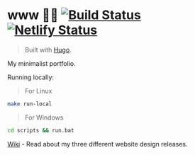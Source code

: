 # www 👨‍💻 [![Build Status](https://travis-ci.org/endormi/endormi.io.svg?branch=master)](https://travis-ci.org/endormi/endormi.io) [![Netlify Status](https://api.netlify.com/api/v1/badges/bea2cf2f-3454-4562-8740-5bd0476564ba/deploy-status)](https://app.netlify.com/sites/endormi-portfolio/deploys)

> Built with [Hugo](https://gohugo.io/).

My minimalist portfolio.

Running locally:

> For Linux

```sh
make run-local
```

> For Windows

```bat
cd scripts && run.bat
```

[Wiki](https://github.com/endormi/dev-portfolio/wiki) - Read about my three different website design releases.
